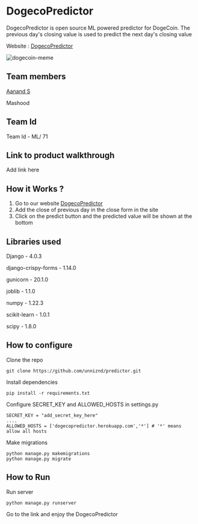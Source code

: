 # DogecoPredictor

DogecoPredictor is open source ML powered predictor for DogeCoin. The previous day's closing value is used to predict the next day's closing value

Website : [DogecoPredictor](https://dogecopredictor.herokuapp.com/)


![dogecoin-meme](https://user-images.githubusercontent.com/66952088/157790311-179f26ce-e104-46e6-af89-d28960a60c3b.jpg)


## Team members

[Aanand S](https://github.com/unniznd)

Mashood

## Team Id

Team Id - ML/ 71

## Link to product walkthrough

Add link here

## How it Works ?

1) Go to our website [DogecoPredictor](https://dogecopredictor.herokuapp.com/)
2) Add the close of previous day in the close form in the site
3) Click on the predict button and the predicted value will be shown at the bottom

## Libraries used

Django - 4.0.3

django-crispy-forms - 1.14.0

gunicorn - 20.1.0

joblib - 1.1.0

numpy - 1.22.3

scikit-learn - 1.0.1

scipy - 1.8.0


## How to configure

Clone the repo

```
git clone https://github.com/unniznd/predictor.git
```

Install dependencies

```
pip install -r requirements.txt
```

Configure SECRET_KEY and ALLOWED_HOSTS in settings.py

```
SECRET_KEY = "add_secret_key_here"
....
ALLOWED_HOSTS = ['dogecopredictor.herokuapp.com','*'] # '*' means allow all hosts
```

Make migrations 

```
python manage.py makemigrations
python manage.py migrate
```

## How to Run

Run server 

```
python manage.py runserver
```

Go to the link and enjoy the DogecoPredictor

